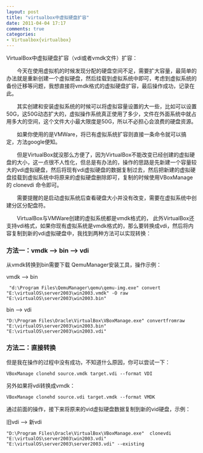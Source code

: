 ```yaml
---
layout: post
title: "virtualbox中虚拟硬盘扩容"
date: 2011-04-04 17:17
comments: true
categories:
- Virtualbox{virtualbox}
---
```



VirtualBox中虚拟硬盘扩容（vdi或者vmdk文件）扩容：

　　今天在使用虚拟机的时候发现分配的硬盘空间不足，需要扩大容量，最简单的办法就是重新创建一个虚拟硬盘，然后挂载到虚拟系统中即可，考虑到虚拟系统的备份迁移等问题，我想直接将vmdk格式的虚拟硬盘扩容，最后操作成功，记录在此。

　　其实创建和安装虚拟系统的时候可以将虚拟容量设置的大一些，比如可以设置50G，这50G动态扩大的，虚拟操作系统真正使用了多少，文件在外面系统中就占用多大的空间，这个文件大小最大限度是50G，所以不必担心会浪费的硬盘资源。

　　如果你使用的是VMWare，将已有虚拟系统扩容则直接一条命令就可以搞定，方法google便知。

　　但是VirtualBox就没那么方便了，因为VirtualBox不能改变已经创建的虚拟硬盘的大小，这一点很不人性化，但总是有办法的，操作的思路是先新建一个容量较大的vdi虚拟硬盘，然后将现有vdi虚拟硬盘的数据复制过去，然后把新建的虚拟硬盘挂载到虚拟系统中将原来的虚拟硬盘删除即可，复制的时候使用VBoxManage的 clonevdi 命令即可。

　　需要提醒的是启动虚拟系统后查看硬盘大小并没有改变，需要在虚拟系统中创建分区分配盘符。

　　VirtualBox与VMWare创建的虚拟系统都是vmdk格式的， 此外VirtualBox还支持vdi格式，如果你现有虚拟系统是vmdk格式的，那么要转换成vdi，然后将内容复制到新的vdi虚拟硬盘中，我找到两种方法可以实现转换：

<!-- more -->

### 方法一：vmdk —> bin —> vdi

从vmdk转换到bin需要下载 QemuManager安装工具，操作示例：

vmdk —> bin

```
 "d:\Program Files\QemuManager\qemu\qemu-img.exe" convert "E:\virtualOS\server2003\win2003.vmdk" -O raw "E:\virtualOS\server2003\win2003.bin"
```

bin —> vdi

```
"D:\Program Files\Oracle\VirtualBox\VBoxManage.exe" convertfromraw "E:\virtualOS\server2003\win2003.bin" "E:\virtualOS\server2003\win2003.vdi"
```

### 方法二：直接转换

但是我在操作的过程中没有成功，不知道什么原因，你可以尝试一下：

```
VBoxManage clonehd source.vmdk target.vdi --format VDI
```

另外如果将vdi转换成vmdk：

```
VBoxManage clonehd source.vdi target.vmdk --format VMDK
```

通过前面的操作，接下来将原来的vid虚拟硬盘数据复制到新的vid硬盘，示例：

旧vdi —> 新vdi

```
"D:\Program Files\Oracle\VirtualBox\VBoxManage.exe"  clonevdi "E:\virtualOS\server2003\win2003.vdi"  "E:\virtualOS\server2003\server2003.vdi" --existing
```
